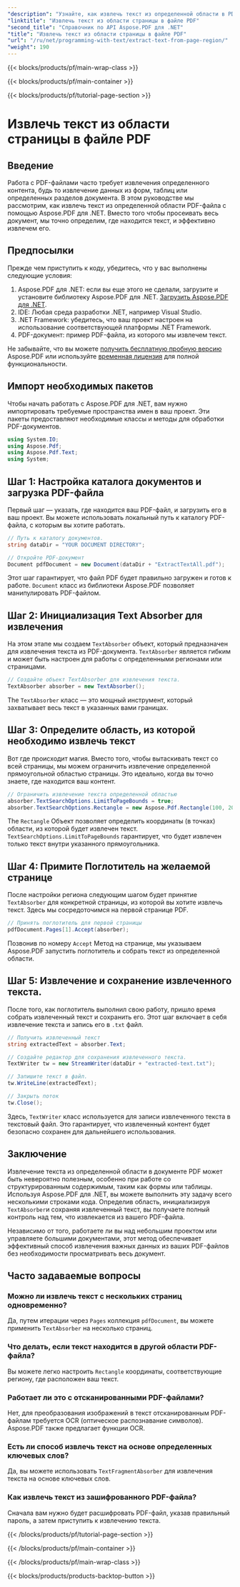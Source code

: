 ```yaml
---
"description": "Узнайте, как извлечь текст из определенной области в PDF-файле с помощью Aspose.PDF для .NET с помощью этого пошагового руководства. Эффективно собирайте и сохраняйте текст из своих документов."
"linktitle": "Извлечь текст из области страницы в файле PDF"
"second_title": "Справочник по API Aspose.PDF для .NET"
"title": "Извлечь текст из области страницы в файле PDF"
"url": "/ru/net/programming-with-text/extract-text-from-page-region/"
"weight": 190
---
```


{{< blocks/products/pf/main-wrap-class >}}

{{< blocks/products/pf/main-container >}}

{{< blocks/products/pf/tutorial-page-section >}}

# Извлечь текст из области страницы в файле PDF

## Введение

Работа с PDF-файлами часто требует извлечения определенного контента, будь то извлечение данных из форм, таблиц или определенных разделов документа. В этом руководстве мы рассмотрим, как извлечь текст из определенной области PDF-файла с помощью Aspose.PDF для .NET. Вместо того чтобы просеивать весь документ, мы точно определим, где находится текст, и эффективно извлечем его.

## Предпосылки

Прежде чем приступить к коду, убедитесь, что у вас выполнены следующие условия:

1. Aspose.PDF для .NET: если вы еще этого не сделали, загрузите и установите библиотеку Aspose.PDF для .NET. [Загрузить Aspose.PDF для .NET](https://releases.aspose.com/pdf/net/).
2. IDE: Любая среда разработки .NET, например Visual Studio.
3. .NET Framework: убедитесь, что ваш проект настроен на использование соответствующей платформы .NET Framework.
4. PDF-документ: пример PDF-файла, из которого мы извлечем текст.

Не забывайте, что вы можете [получить бесплатную пробную версию](https://releases.aspose.com/) Aspose.PDF или используйте [временная лицензия](https://purchase.aspose.com/temporary-license/) для полной функциональности.

## Импорт необходимых пакетов

Чтобы начать работать с Aspose.PDF для .NET, вам нужно импортировать требуемые пространства имен в ваш проект. Эти пакеты предоставляют необходимые классы и методы для обработки PDF-документов.

```csharp
using System.IO;
using Aspose.Pdf;
using Aspose.Pdf.Text;
using System;
```

## Шаг 1: Настройка каталога документов и загрузка PDF-файла

Первый шаг — указать, где находится ваш PDF-файл, и загрузить его в ваш проект. Вы можете использовать локальный путь к каталогу PDF-файла, с которым вы хотите работать.

```csharp
// Путь к каталогу документов.
string dataDir = "YOUR DOCUMENT DIRECTORY";

// Откройте PDF-документ
Document pdfDocument = new Document(dataDir + "ExtractTextAll.pdf");
```

Этот шаг гарантирует, что файл PDF будет правильно загружен и готов к работе. `Document` класс из библиотеки Aspose.PDF позволяет манипулировать PDF-файлом.

## Шаг 2: Инициализация Text Absorber для извлечения

На этом этапе мы создаем `TextAbsorber` объект, который предназначен для извлечения текста из PDF-документа. `TextAbsorber` является гибким и может быть настроен для работы с определенными регионами или страницами.

```csharp
// Создайте объект TextAbsorber для извлечения текста.
TextAbsorber absorber = new TextAbsorber();
```

The `TextAbsorber` класс — это мощный инструмент, который захватывает весь текст в указанных вами границах.

## Шаг 3: Определите область, из которой необходимо извлечь текст

Вот где происходит магия. Вместо того, чтобы вытаскивать текст со всей страницы, мы можем ограничить извлечение определенной прямоугольной областью страницы. Это идеально, когда вы точно знаете, где находится ваш контент.

```csharp
// Ограничить извлечение текста определенной областью
absorber.TextSearchOptions.LimitToPageBounds = true;
absorber.TextSearchOptions.Rectangle = new Aspose.Pdf.Rectangle(100, 200, 250, 350);
```

The `Rectangle` Объект позволяет определить координаты (в точках) области, из которой будет извлечен текст. `TextSearchOptions.LimitToPageBounds` гарантирует, что будет извлечен только текст внутри указанного прямоугольника.

## Шаг 4: Примите Поглотитель на желаемой странице

После настройки региона следующим шагом будет принятие `TextAbsorber` для конкретной страницы, из которой вы хотите извлечь текст. Здесь мы сосредоточимся на первой странице PDF.

```csharp
// Принять поглотитель для первой страницы
pdfDocument.Pages[1].Accept(absorber);
```

Позвонив по номеру `Accept` Метод на странице, мы указываем Aspose.PDF запустить поглотитель и собрать текст из определенной области.

## Шаг 5: Извлечение и сохранение извлеченного текста.

После того, как поглотитель выполнил свою работу, пришло время собрать извлеченный текст и сохранить его. Этот шаг включает в себя извлечение текста и запись его в `.txt` файл.

```csharp
// Получить извлеченный текст
string extractedText = absorber.Text;

// Создайте редактор для сохранения извлеченного текста.
TextWriter tw = new StreamWriter(dataDir + "extracted-text.txt");

// Запишите текст в файл.
tw.WriteLine(extractedText);

// Закрыть поток
tw.Close();
```

Здесь, `TextWriter` класс используется для записи извлеченного текста в текстовый файл. Это гарантирует, что извлеченный контент будет безопасно сохранен для дальнейшего использования.

## Заключение

Извлечение текста из определенной области в документе PDF может быть невероятно полезным, особенно при работе со структурированным содержимым, таким как формы или таблицы. Используя Aspose.PDF для .NET, вы можете выполнить эту задачу всего несколькими строками кода. Определив область, инициализируя `TextAbsorber`и сохраняя извлеченный текст, вы получаете полный контроль над тем, что извлекается из вашего PDF-файла.

Независимо от того, работаете ли вы над небольшим проектом или управляете большими документами, этот метод обеспечивает эффективный способ извлечения важных данных из ваших PDF-файлов без необходимости просматривать весь документ.

## Часто задаваемые вопросы

### Можно ли извлечь текст с нескольких страниц одновременно?
Да, путем итерации через `Pages` коллекция `pdfDocument`, вы можете применить `TextAbsorber` на несколько страниц.

### Что делать, если текст находится в другой области PDF-файла?
Вы можете легко настроить `Rectangle` координаты, соответствующие региону, где расположен ваш текст.

### Работает ли это с отсканированными PDF-файлами?
Нет, для преобразования изображений в текст отсканированным PDF-файлам требуется OCR (оптическое распознавание символов). Aspose.PDF также предлагает функции OCR.

### Есть ли способ извлечь текст на основе определенных ключевых слов?
Да, вы можете использовать `TextFragmentAbsorber` для извлечения текста на основе ключевых слов.

### Как извлечь текст из зашифрованного PDF-файла?
Сначала вам нужно будет расшифровать PDF-файл, указав правильный пароль, а затем приступить к извлечению текста.

{{< /blocks/products/pf/tutorial-page-section >}}

{{< /blocks/products/pf/main-container >}}

{{< /blocks/products/pf/main-wrap-class >}}

{{< blocks/products/products-backtop-button >}}